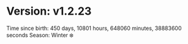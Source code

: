 # Version: v1.2.23
Time since birth: 450 days, 10801 hours, 648060 minutes, 38883600 seconds
Season: Winter ❄️
